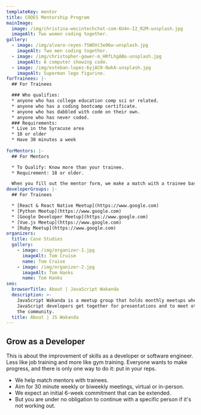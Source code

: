 ```yaml
---
templateKey: mentor
title: CODES Mentorship Program
mainImage:
  image: /img/christina-wocintechchat-com-6U4n-I2_R2M-unsplash.jpg
  imageAlt: Two women coding together.
gallery:
  - image: /img/alvaro-reyes-fSWOVc3e06w-unsplash.jpg
    imageAlt: Two men coding together.
  - image: /img/christopher-gower-m_HRfLhgABo-unsplash.jpg
    imageAlt: A computer showing code.
  - image: /img/esteban-lopez-6yjAC0-OwkA-unsplash.jpg
    imageAlt: Superman lego figurine.
forTrainees: |-
  ## For Trainees

  ### Who qualifies:
  * anyone who has college education comp sci or related.
  * anyone who has a coding bootcamp certificate.
  * anyone who has dabbled with code on their own.
  * anyone who has never coded.  
  ### Requirements:
  * Live in the Syracuse area
  * 18 or older
  * Have 30 minutes a week
  
forMentors: |-
  ## For Mentors

  * To Qualify: Know more than your trainee.
  * Requirement: 18 or older.   

  When you fill out the mentor form, we make a match with a trainee based on your skills and experience. Whether you have two years of experience, or twenty, we'll match you with a trainee that makes sense. 
developerGroups: |-
  ## For Trainees

  * [React & React Native Meetup](https://www.google.com)
  * [Python Meetup](https://www.google.com)
  * [Google Developer Meetup](https://www.google.com)
  * [Vue.js Meetup](https://www.google.com)
  * [Ruby Meetup](https://www.google.com)
organizers:
  title: Case Studies
  gallery:
    - image: /img/organizer-1.jpg
      imageAlt: Tom Cruise
      name: Tom Cruise
    - image: /img/organizer-2.jpg
      imageAlt: Tom Hanks
      name: Tom Hanks
seo:
  browserTitle: About | JavaScript Wakanda
  description: >-
    JavaScript Wakanda is a meetup group that holds monthly meetups where
    JavaScript developers get together for presentations and to meet others in
    the community.
  title: About | JS Wakanda
---
```

## Grow as a Developer

This is about the improvement of skills as a developer or software engineer. Less like job training and more like gym training. Everyone wants to make progress, and there is only one way to do it: put in your reps. 


* We help match mentors with trainees.
* Aim for 30 minute weekly or biweekly meetings, virtual or in-person. 
* We expect an initial 6-week commitment that can be extended.
* But you are under no obligation to continue with a specific person if it's not working out.